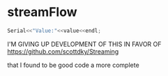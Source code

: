 # streamFlow

```c++
Serial<<"Value:"<<value<<endl;
```

I'M GIVING UP DEVELOPMENT OF THIS IN FAVOR OF https://github.com/scottdky/Streaming

that I found to be good code a more complete

